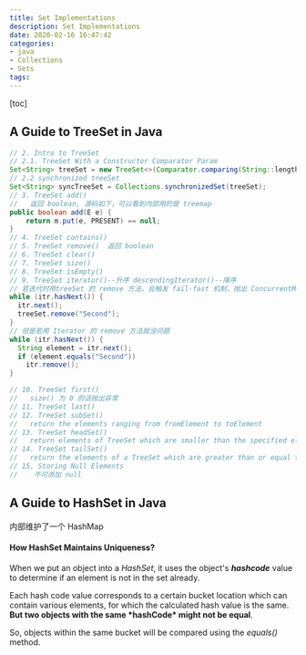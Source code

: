 ```yaml
---
title: Set Implementations
description: Set Implementations
date: 2020-02-16 16:47:42
categories:
- java
- Collections
- Sets
tags:
---
```


[toc]

## A Guide to TreeSet in Java

```java
// 2. Intro to TreeSet
// 2.1. TreeSet With a Constructor Comparator Param
Set<String> treeSet = new TreeSet<>(Comparator.comparing(String::length));
// 2.2 synchronized treeSet
Set<String> syncTreeSet = Collections.synchronizedSet(treeSet);
// 3. TreeSet add()
//   返回 boolean, 源码如下，可以看到内部用的是 treemap
public boolean add(E e) {
    return m.put(e, PRESENT) == null;
}
// 4. TreeSet contains()
// 5. TreeSet remove()  返回 boolean
// 6. TreeSet clear()
// 7. TreeSet size()
// 8. TreeSet isEmpty()
// 9. TreeSet iterator()--升序 descendingIterator()--降序
// 若迭代时用treeSet 的 remove 方法，会触发 fail-fast 机制，抛出 ConcurrentModificationException 异常
while (itr.hasNext()) {
  itr.next();
  treeSet.remove("Second");
}
// 但是若用 Iterator 的 remove 方法就没问题
while (itr.hasNext()) {
  String element = itr.next();
  if (element.equals("Second"))
    itr.remove();
}

// 10. TreeSet first()
//   size() 为 0 的话抛出异常
// 11. TreeSet last()
// 12. TreeSet subSet()
//   return the elements ranging from fromElement to toElement
// 13. TreeSet headSet()
//   return elements of TreeSet which are smaller than the specified element:
// 14. TreeSet tailSet()
//   return the elements of a TreeSet which are greater than or equal to the specified element
// 15. Storing Null Elements
//    不可添加 null

```



## A Guide to HashSet in Java

内部维护了一个 HashMap

#### How HashSet Maintains Uniqueness?

When we put an object into a *HashSet*, it uses the object's ***hashcode*** value to determine if an element is not in the set already.

Each hash code value corresponds to a certain bucket location which can contain various elements, for which the calculated hash value is the same. **But two objects with the same \*hashCode\* might not be equal**.

So, objects within the same bucket will be compared using the *equals()* method.